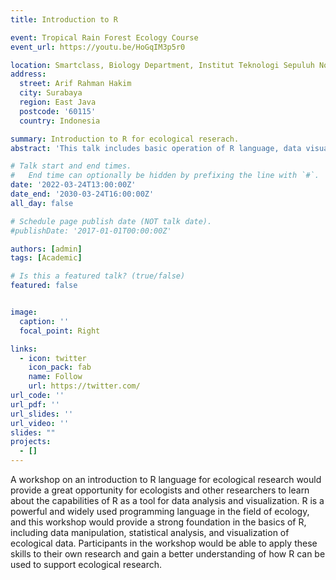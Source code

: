 ```yaml
---
title: Introduction to R

event: Tropical Rain Forest Ecology Course
event_url: https://youtu.be/HoGqIM3p5r0

location: Smartclass, Biology Department, Institut Teknologi Sepuluh Nopember
address:
  street: Arif Rahman Hakim
  city: Surabaya
  region: East Java
  postcode: '60115'
  country: Indonesia

summary: Introduction to R for ecological reserach.
abstract: 'This talk includes basic operation of R language, data visualization using ggplot package, geospatial analysis, and interactive visualizaton using plotly'

# Talk start and end times.
#   End time can optionally be hidden by prefixing the line with `#`.
date: '2022-03-24T13:00:00Z'
date_end: '2030-03-24T16:00:00Z'
all_day: false

# Schedule page publish date (NOT talk date).
#publishDate: '2017-01-01T00:00:00Z'

authors: [admin]
tags: [Academic]

# Is this a featured talk? (true/false)
featured: false


image: 
  caption: ''
  focal_point: Right

links:
  - icon: twitter
    icon_pack: fab
    name: Follow
    url: https://twitter.com/
url_code: ''
url_pdf: ''
url_slides: ''
url_video: ''
slides: ""
projects:
  - []
---
```


A workshop on an introduction to R language for ecological research would provide a great opportunity for ecologists and other researchers to learn about the capabilities of R as a tool for data analysis and visualization. R is a powerful and widely used programming language in the field of ecology, and this workshop would provide a strong foundation in the basics of R, including data manipulation, statistical analysis, and visualization of ecological data. Participants in the workshop would be able to apply these skills to their own research and gain a better understanding of how R can be used to support ecological research.